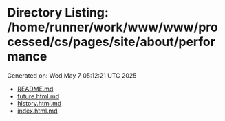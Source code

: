 # Directory Listing: /home/runner/work/www/www/processed/cs/pages/site/about/performance
Generated on: Wed May  7 05:12:21 UTC 2025

- [README.md](README.md)
- [future.html.md](future.html.md)
- [history.html.md](history.html.md)
- [index.html.md](index.html.md)
